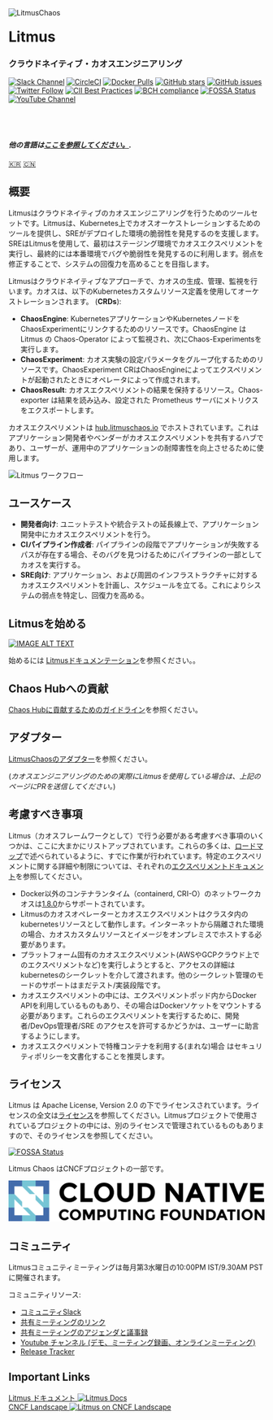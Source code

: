 <img alt="LitmusChaos" src="https://landscape.cncf.io/logos/litmus.svg" width="200" align="left">

# Litmus
### クラウドネイティブ・カオスエンジニアリング

[![Slack Channel](https://img.shields.io/badge/Slack-Join-purple)](https://slack.litmuschaos.io)
[![CircleCI](https://circleci.com/gh/litmuschaos/litmus/tree/master.svg?style=shield)](https://app.circleci.com/pipelines/github/litmuschaos/litmus)
[![Docker Pulls](https://img.shields.io/docker/pulls/litmuschaos/chaos-operator.svg)](https://hub.docker.com/r/litmuschaos/chaos-operator)
[![GitHub stars](https://img.shields.io/github/stars/litmuschaos/litmus?style=social)](https://github.com/litmuschaos/litmus/stargazers)
[![GitHub issues](https://img.shields.io/github/issues/litmuschaos/litmus)](https://github.com/litmuschaos/litmus/issues)
[![Twitter Follow](https://img.shields.io/twitter/follow/litmuschaos?style=social)](https://twitter.com/LitmusChaos)
[![CII Best Practices](https://bestpractices.coreinfrastructure.org/projects/3202/badge)](https://bestpractices.coreinfrastructure.org/projects/3202)
[![BCH compliance](https://bettercodehub.com/edge/badge/litmuschaos/litmus?branch=master)](https://bettercodehub.com/)
[![FOSSA Status](https://app.fossa.io/api/projects/git%2Bgithub.com%2Flitmuschaos%2Flitmus.svg?type=shield)](https://app.fossa.io/projects/git%2Bgithub.com%2Flitmuschaos%2Flitmus?ref=badge_shield)
[![YouTube Channel](https://img.shields.io/badge/YouTube-Subscribe-red)](https://www.youtube.com/channel/UCa57PMqmz_j0wnteRa9nCaw)
<br><br><br><br>

#### *他の言語は[ここを参照してください。](translations/TRANSLATIONS.md).*

[🇰🇷](translations/README-ko.md) [🇨🇳](translations/README-chn.md)

## 概要

Litmusはクラウドネイティブのカオスエンジニアリングを行うためのツールセットです。Litmusは、Kubernetes上でカオスオーケストレーションするためのツールを提供し、SREがデプロイした環境の脆弱性を発見するのを支援します。SREはLitmusを使用して、最初はステージング環境でカオスエクスペリメントを実行し、最終的には本番環境でバグや脆弱性を発見するのに利用します。弱点を修正することで、システムの回復力を高めることを目指します。

Litmusはクラウドネイティブなアプローチで、カオスの生成、管理、監視を行います。カオスは、以下のKubernetesカスタムリソース定義を使用してオーケストレーションされます。 (**CRDs**):

- **ChaosEngine**: KubernetesアプリケーションやKubernetesノードをChaosExperimentにリンクするためのリソースです。ChaosEngine は Litmus の Chaos-Operator によって監視され、次にChaos-Experimentsを実行します。
- **ChaosExperiment**: カオス実験の設定パラメータをグループ化するためのリソースです。ChaosExperiment CRはChaosEngineによってエクスペリメントが起動されたときにオペレータによって作成されます。
- **ChaosResult**: カオスエクスペリメントの結果を保持するリソース。Chaos-exporter は結果を読み込み、設定された Prometheus サーバにメトリクスをエクスポートします。

カオスエクスペリメントは <a href="https://hub.litmuschaos.io" target="_blank">hub.litmuschaos.io</a> でホストされています。これはアプリケーション開発者やベンダーがカオスエクスペリメントを共有するハブであり、ユーザーが、運用中のアプリケーションの耐障害性を向上させるために使用します。

![Litmus ワークフロー](/images/litmus-arch_1.png)

## ユースケース

- **開発者向け**: ユニットテストや統合テストの延長線上で、アプリケーション開発中にカオスエクスペリメントを行う。
- **CIパイプライン作成者**: パイプラインの段階でアプリケーションが失敗するパスが存在する場合、そのバグを見つけるためにパイプラインの一部としてカオスを実行する。
- **SRE向け**: アプリケーション、および周囲のインフラストラクチャに対するカオスエクスペリメントを計画し、スケジュールを立てる。これによりシステムの弱点を特定し、回復力を高める。

## Litmusを始める

[![IMAGE ALT TEXT](images/maxresdefault.jpg)](https://youtu.be/W5hmNbaYPfM)

始めるには <a href="https://docs.litmuschaos.io/docs/next/getstarted.html" target="_blank">Litmusドキュメンテーション</a>を参照ください。。

## Chaos Hubへの貢献

<a href="https://github.com/litmuschaos/community-charts/blob/master/CONTRIBUTING.md" target="_blank">Chaos Hubに貢献するためのガイドライン</a>を参照ください。

## アダプター

<a href="https://github.com/litmuschaos/litmus/blob/master/ADOPTERS.md" target="_blank">LitmusChaosのアダプター</a>を参照ください。

(_カオスエンジニアリングのための実際にLitmusを使用している場合は、上記のページにPRを送信してください。_)

## 考慮すべき事項

Litmus（カオスフレームワークとして）で行う必要がある考慮すべき事項のいくつかは、ここに大まかにリストアップされています。これらの多くは、[ロードマップ](./ROADMAP.md)で述べられているように、すでに作業が行われています。特定のエクスペリメントに関する詳細や制限については、それぞれの[エクスペリメントドキュメント](https://docs.litmuschaos.io/docs/pod-delete/)を参照してください。

- Docker以外のコンテナランタイム（containerd, CRI-O）のネットワークカオスは[1.8.0](https://github.com/litmuschaos/litmus/releases/tag/1.8.0)からサポートされています。
- Litmusのカオスオペレーターとカオスエクスペリメントはクラスタ内のkubernetesリソースとして動作します。インターネットから隔離された環境の場合、カオスカスタムリソースとイメージをオンプレミスでホストする必要があります。
- プラットフォーム固有のカオスエクスペリメント(AWSやGCPクラウド上でのエクスペリメントなど)を実行しようとすると、アクセスの詳細はkubernetesのシークレットを介して渡されます。他のシークレット管理のモードのサポートはまだテスト/実装段階です。
- カオスエクスペリメントの中には、エクスペリメントポッド内からDocker APIを利用しているものもあり、その場合はDockerソケットをマウントする必要があります。これらのエクスペリメントを実行するために、開発者/DevOps管理者/SRE のアクセスを許可するかどうかは、ユーザーに助言するようにします。
- カオスエスクペリメントで特権コンテナを利用する(まれな)場合 はセキュリティポリシーを文書化することを推奨します。

## ライセンス

Litmus は Apache License, Version 2.0 の下でライセンスされています。ライセンスの全文は[ライセンス](./LICENSE)を参照してください。Litmusプロジェクトで使用されているプロジェクトの中には、別のライセンスで管理されているものもありますので、そのライセンスを参照してください。

[![FOSSA Status](https://app.fossa.io/api/projects/git%2Bgithub.com%2Flitmuschaos%2Flitmus.svg?type=large)](https://app.fossa.io/projects/git%2Bgithub.com%2Flitmuschaos%2Flitmus?ref=badge_large)

Litmus Chaos はCNCFプロジェクトの一部です。

[![CNCF](https://github.com/cncf/artwork/blob/main/other/cncf/horizontal/color/cncf-color.png)](https://landscape.cncf.io/selected=litmus)

## コミュニティ

Litmusコミュニティミーティングは毎月第3水曜日の10:00PM IST/9.30AM PSTに開催されます。

コミュニティリソース:

- [コミュニティSlack](https://slack.litmuschaos.io)
- [共有ミーティングのリンク](https://zoom.us/j/91358162694)
- [共有ミーティングのアジェンダと議事録](https://hackmd.io/a4Zu_sH4TZGeih-xCimi3Q)
- [Youtube チャンネル (デモ、ミーティング録画、オンラインミーティング)](https://www.youtube.com/channel/UCa57PMqmz_j0wnteRa9nCaw)
- [Release Tracker](https://github.com/litmuschaos/litmus/milestones)

## Important Links

<a href="https://docs.litmuschaos.io">
  Litmus ドキュメント <img src="https://avatars0.githubusercontent.com/u/49853472?s=200&v=4" alt="Litmus Docs" height="15">
</a>
<br>
<a href="https://landscape.cncf.io/selected=litmus">
  CNCF Landscape <img src="https://landscape.cncf.io/images/cncf-landscape-horizontal-color.svg" alt="Litmus on CNCF Landscape" height="15">
</a>
